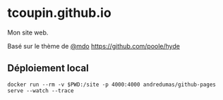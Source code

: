 # tcoupin.github.io

Mon site web.

Basé sur le thème de [@mdo](https://twitter.com/mdo) https://github.com/poole/hyde

## Déploiement local 

```
docker run --rm -v $PWD:/site -p 4000:4000 andredumas/github-pages serve --watch --trace
```

